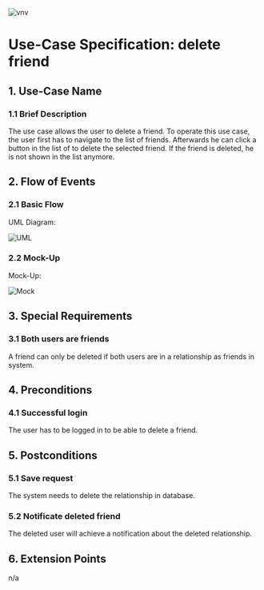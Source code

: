 ![vnv][]
# Use-Case Specification: delete friend


## 1. Use-Case Name 
### 1.1 Brief Description
The use case allows the user to delete a friend. To operate this use case, the user first has to navigate to the list of friends. 
Afterwards he can click a button in the list of to delete the selected friend.
If the friend is deleted, he is not shown in the list anymore. 

## 2. Flow of Events
### 2.1 Basic Flow 
UML Diagram: 

![UML][]

### 2.2 Mock-Up
Mock-Up:

![Mock][]

## 3. Special Requirements
### 3.1 Both users are friends
A friend can only be deleted if both users are in a relationship as friends in system.

## 4. Preconditions
### 4.1 Successful login 
The user has to be logged in to be able to delete a friend.

## 5. Postconditions
### 5.1 Save request
The system needs to delete the relationship in database. 
### 5.2 Notificate deleted friend  
The deleted user will achieve a notification about the deleted relationship.

## 6. Extension Points
n/a

<!-- picture links -->
[UML]: https://raw.githubusercontent.com/WMerk/VnVProject/master/doc/use%20cases/UML%20-%20delete%20friend.png "UML Diagram"
[Mock]: https://raw.githubusercontent.com/WMerk/VnVProject/master/doc/mockups/DeleteFriend/Mockup_DeleteFriend.png "Mock-Up"
[vnv]: https://raw.githubusercontent.com/WMerk/vnvDoc/master/logo/logo_wide_big.png "vnv logo"

